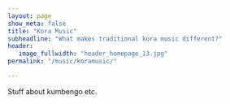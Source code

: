```yaml
---
layout: page
show_meta: false
title: "Kora Music"
subheadline: "What makes traditional kora music different?"
header:
   image_fullwidth: "header_homepage_13.jpg"
permalink: "/music/koramusic/"

---
```

Stuff about kumbengo etc.
